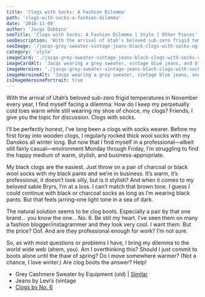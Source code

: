 ```yaml
---
title: 'Clogs with Socks: A Fashion Dilemma'
path: 'clogs-with-socks-a-fashion-dilemma'
date: '2018-11-09'
author: 'Jacqs Dobbins'
seoTitle: 'Clogs with Socks: A Fashion Dilemma | Style | Other Pieces'
seoDescription: 'With the arrival of Utah’s beloved sub-zero frigid temperatures in November every year, I find myself facing a dilemma: How do I keep my perpetually cold toes warm while still wearing my shoe of choice, my clogs?'
seoImage: '/jacqs-grey-sweater-vintage-jeans-black-clogs-with-socks-og-image.jpg'
category: 'style'
imageCard: './jacqs-grey-sweater-vintage-jeans-black-clogs-with-socks-card.jpg'
imageCardAlt: 'Jacqs wearing a grey sweater, vintage blue jeans, and black clogs with socks'
imageHeroine: './jacqs-grey-sweater-vintage-jeans-black-clogs-with-socks.jpg'
imageHeroineAlt: 'Jacqs wearing a grey sweater, vintage blue jeans, and black clogs with socks'
isImageHeroinePortrait: true
---
```


With the arrival of Utah’s beloved sub-zero frigid temperatures in November every year, I find myself facing a dilemma: How do I keep my perpetually cold toes warm while still wearing my shoe of choice, my clogs? Friends, I give you the topic for discussion. Clogs with socks.

I’ll be perfectly honest, I’ve long been a clogs with socks wearer. Before my first foray into wooden clogs, I regularly rocked thick wool socks with my Danskos all winter long. But now that I find myself in a professional—albeit still fairly casual—environment Monday through Friday, I’m struggling to find the happy medium of warm, stylish, and business-appropriate.

My black clogs are the easiest. Just throw on a pair of charcoal or black wool socks with my black pants and we’re in business. It’s warm, it’s professional, it doesn’t look silly, but is it stylish? And when it comes to my beloved sable Bryrs, I’m at a loss. I can’t match that brown tone. I guess I could continue with black or charcoal socks as long as I’m wearing black pants. But that feels jarring–one light tone in a sea of dark.

The natural solution seems to be clog boots. Especially a pair by that one brand… you know the one... No. 6. Be still my heart. I’ve seen them on many a fashion blogger/instagrammer and they look very cool. I want them. But the price? Oof. And are they professional enough for work? I’m not sure.

So, as with most questions or problems I have, I bring my dilemma to the world wide web (ahem, you). Am I overthinking this? Should I just commit to boots alone until the thaw of spring? Do I move somewhere warmer? (Not a chance, I love winter.) Are clog boots the answer? Help!

- Grey Cashmere Sweater by Equipment (old) | [Similar](https://www.equipmentfr.com/shop/sweaters/sloane-crewneck-black)
- Jeans by Levi’s (vintage
- [Clogs by No. 6](https://no6store.com/collections/shoes-no-6-clogs/products/no-6-old-school-on-high-heel-in-black?page=1)
